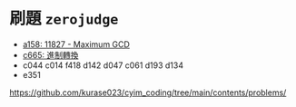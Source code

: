 # 刷題 `zerojudge`



- [a158: 11827 - Maximum GCD](https://github.com/kurase023/cyim_coding/tree/main/contents/problems/a158.md)
- [c665: 進制轉換](https://github.com/kurase023/cyim_coding/tree/main/contents/problems/c665.md)
- c044 c014 f418 d142 d047 c061 d193 d134
- e351

https://github.com/kurase023/cyim_coding/tree/main/contents/problems/